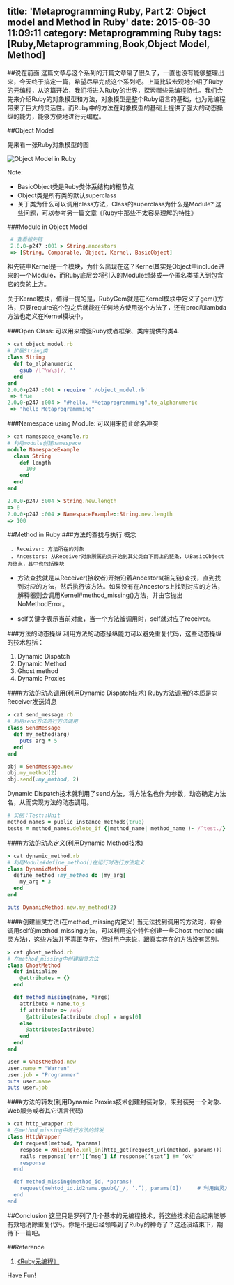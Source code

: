 title: 'Metaprogramming Ruby, Part 2: Object model and Method in Ruby'
date: 2015-08-30 11:09:11
category: Metaprogramming Ruby
tags: [Ruby,Metaprogramming,Book,Object Model, Method]
---
##说在前面
这篇文章与这个系列的开篇文章隔了很久了，一直也没有能够整理出来，今天终于搞定一篇，希望尽早完成这个系列吧。上篇比较宏观地介绍了Ruby的元编程，从这篇开始，我们将进入Ruby的世界，探索哪些元编程特性。我们会先来介绍Ruby的对象模型和方法，对象模型是整个Ruby语言的基础，也为元编程带来了巨大的灵活性。而Ruby中的方法在对象模型的基础上提供了强大的动态操纵的能力，能够方便地进行元编程。<!--more-->

##Object Model

先来看一张Ruby对象模型的图

![Object Model in Ruby](/img/ruby-object-model.jpeg)

Note:
 - BasicObject类是Ruby类体系结构的根节点
 - Object类是所有类的默认superclass
 - 关于类为什么可以调用class方法，Class的superclass为什么是Module? 这些问题，可以参考另一篇文章《Ruby中那些不太容易理解的特性》

###Module in Object Model
```ruby
 # 查看祖先链
 2.0.0-p247 :001 > String.ancestors
 => [String, Comparable, Object, Kernel, BasicObject]
```
祖先链中Kernel是一个模块，为什么出现在这？Kernel其实是Object中include进来的一个Module，而Ruby底层会将引入的Module封装成一个匿名类插入到包含它的类的上方。

关于Kernel模块，值得一提的是，RubyGem就是在Kernel模块中定义了gem()方法，只要require这个包之后就能在任何地方使用这个方法了，还有proc和lambda方法也定义在Kernel模块中。

###Open Class: 可以用来增强Ruby或者框架、类库提供的类4. 
```ruby
> cat object_model.rb
# 扩展String类
class String
  def to_alphanumeric
    gsub /[^\w\s]/, ''
  end
end
2.0.0-p247 :001 > require './object_model.rb'
 => true 
2.0.0-p247 :004 > "#hello, *Metaprogrammming".to_alphanumeric
 => "hello Metaprogrammming"
```

###Namespace using Module: 可以用来防止命名冲突

```ruby
> cat namespace_example.rb
# 利用module创建namespace
module NamespaceExample
  class String
    def length
      100
    end
  end
end

2.0.0-p247 :004 > String.new.length
=> 0
2.0.0-p247 :004 > NamespaceExample::String.new.length
=> 100
```

##Method in Ruby
###方法的查找与执行
概念

     . Receiver: 方法所在的对象
     . Ancestors: 从Receiver对象所属的类开始到其父类自下而上的链条，以BasicObject为终点，其中也包括模块

- 方法查找就是从Receiver(接收者)开始沿着Ancestors(祖先链)查找，直到找到对应的方法，然后执行该方法。如果没有在Ancestors上找到对应的方法，解释器则会调用Kernel#method_missing()方法，并由它抛出NoMethodError。

- self关键字表示当前对象，当一个方法被调用时，self就对应了receiver。

###方法的动态操纵
利用方法的动态操纵能力可以避免重复代码，这些动态操纵的技术包括：

1. Dynamic Dispatch
2. Dynamic Method
3. Ghost method
4. Dynamic Proxies

####方法的动态调用(利用Dynamic Dispatch技术)
Ruby方法调用的本质是向Receiver发送消息
```ruby
> cat send_message.rb
# 利用send方法进行方法调用
class SendMessage
  def my_method(arg)
    puts arg * 5
  end
end

obj = SendMessage.new
obj.my_method(2)
obj.send(:my_method, 2) 
```
Dynamic Dispatch技术就利用了send方法，将方法名也作为参数，动态确定方法名，从而实现方法的动态调用。

```ruby
# 实例：Test::Unit
method_names = public_instance_methods(true)
tests = method_names.delete_if {|method_name| method_name !~ /^test./}
```

####方法的动态定义(利用Dynamic Method技术)

```ruby
> cat dynamic_method.rb
# 利用Module#define_method()在运行时进行方法定义
class DynamicMethod
  define_method :my_method do |my_arg|
    my_arg * 3
  end
end

puts DynamicMethod.new.my_method(2)
```

####创建幽灵方法(在method_missing内定义)
当无法找到调用的方法时，将会调用self的method_missing方法，可以利用这个特性创建一些Ghost method(幽灵方法)，这些方法并不真正存在，但对用户来说，跟真实存在的方法没有区别。
```ruby
> cat ghost_method.rb
# 在method_missing中创建幽灵方法
class GhostMethod
  def initialize
    @attributes = {}
  end

  def method_missing(name, *args)
    attribute = name.to_s
    if attribute =~ /=$/
      @attributes[attribute.chop] = args[0]
    else
      @attributes[attribute]
    end
  end
end

user = GhostMethod.new
user.name = "Warren"
user.job = "Programmer"
puts user.name
puts user.job
```

####方法的转发(利用Dynamic Proxies技术创建封装对象，来封装另一个对象、Web服务或者其它语言代码)
```ruby
> cat http_wrapper.rb
# 在method_missing中进行方法的转发
class HttpWrapper
  def request(method, *params)
    respose = XmlSimple.xml_in(http_get(request_url(method, params)))
    rails response[‘err’][‘msg’] if response[’stat’] != ‘ok'
    response
  end

  def method_missing(method_id, *params)
    request(mehtod_id.id2name.gsub(/_/, ‘.’), params[0])     # 利用幽灵方法构造HTTP请求并转发给Web Service
  end
end
```

##Conclusion
这里只是罗列了几个基本的元编程技术，将这些技术组合起来能够有效地消除重复代码。你是不是已经领略到了Ruby的神奇了？这还没结束下，期待下一篇吧。

##Reference
1. [《Ruby元编程》](http://book.douban.com/subject/7056800/)


Have Fun!